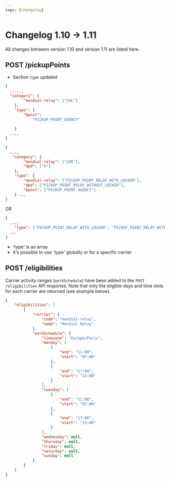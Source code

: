 ```yaml
---
tags: [changelog]
---
```


# Changelog 1.10 -> 1.11

All changes between version 1.10 and version 1.11 are listed here.

## POST /pickupPoints 

- Section `type` updated 

<!--
type: tab
title: 1.10.0
-->

```json
{
  .....,
  "category": {
        "mondial-relay": ["24L"]
    },
    "type": {
        "bpost": 
            "PICKUP_POINT_AGENCY"
        
    }
  ....
}
```

<!--
type: tab
title: 1.11.0
-->

```json
{
  ...,
   "category": {
        "mondial-relay": ["24R"],
        "dpd": ["A"]
    },
    "type": {
        "mondial-relay": ["PICKUP_POINT_RELAY_WITH_LOCKER"],
        "dpd": ["PICKUP_POINT_RELAY_WITHOUT_LOCKER"],
        "bpost": ["PICKUP_POINT_AGENCY"]
    } ...
}
```
OR 
```json
{
  ...,
    "type": ["PICKUP_POINT_RELAY_WITH_LOCKER", "PICKUP_POINT_RELAY_WITHOUT_LOCKER"],
  ...
}
```

<!-- type: tab-end -->

- 'type' is an array 
- it's possible to use 'type' globally or for a specific carrier
## POST /eligibilities
Carrier activity ranges (`workSchedule`) have been added to the `POST /eligibilities` API response.
Note that only the eligible days and time slots for each carrier are returned (see example below).

```json
{
    "eligibilities": [
        {
            "carrier": {
                "code": "mondial-relay",
                "name": "Mondial Relay"
            },
            "workSchedule": {
                "timezone": "Europe/Paris",
                "monday": [
                    {
                        "end": "11:00",
                        "start": "07:00"
                    },
                    {
                        "end": "17:00",
                        "start": "13:00"
                    }
                ],
                "tuesday": [
                    {
                        "end": "11:00",
                        "start": "07:00"
                    },
                    {
                        "end": "17:00",
                        "start": "13:00"
                    }
                ],
                "wednesday": null,
                "thursday": null,
                "friday": null,
                "saturday": null,
                "sunday": null
            }
        }
    ]
}
``` 

